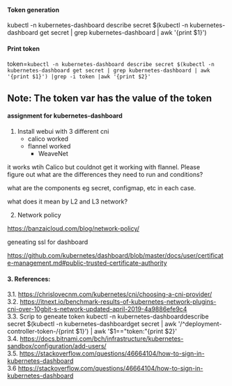 #### Token generation 
kubectl -n kubernetes-dashboard describe secret $(kubectl -n kubernetes-dashboard get secret | grep kubernetes-dashboard | awk '{print $1}')


#### Print token
 token=`kubectl -n kubernetes-dashboard describe secret $(kubectl -n kubernetes-dashboard get secret | grep kubernetes-dashboard | awk '{print $1}') |grep -i token |awk '{print $2}'`
 
 ## Note: The token var has the value of the token
 
#### assignment for kubernetes-dashboard

1. Install webui with 3 different cni 
	- calico worked 
	- flannel worked  
        - WeaveNet
 
it works wtih Calico but couldnot get it working with flannel. Please  
figure out what are the differences they need to run and conditions?

what are the components  eg secret, configmap, etc in each case.

 
what does it mean by L2 and L3 network?


2. Network policy 

https://banzaicloud.com/blog/network-policy/


geneating ssl for dashboard

https://github.com/kubernetes/dashboard/blob/master/docs/user/certificate-management.md#public-trusted-certificate-authority


#### 3. References: 

3.1. https://chrislovecnm.com/kubernetes/cni/choosing-a-cni-provider/ \
3.2. https://itnext.io/benchmark-results-of-kubernetes-network-plugins-cni-over-10gbit-s-network-updated-april-2019-4a9886efe9c4 \
3.3. Scrip to geneate token
kubectl -n kubernetes-dashboarddescribe secret $(kubectl -n kubernetes-dashboardget secret | awk '/^deployment-controller-token-/{print $1}') | awk '$1=="token:"{print $2}' \
3.4. https://docs.bitnami.com/bch/infrastructure/kubernetes-sandbox/configuration/add-users/ \
3.5. https://stackoverflow.com/questions/46664104/how-to-sign-in-kubernetes-dashboard \
3.6 https://stackoverflow.com/questions/46664104/how-to-sign-in-kubernetes-dashboard
